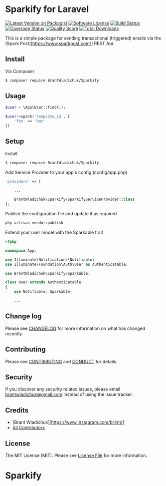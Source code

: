 # Sparkify for Laravel

[![Latest Version on Packagist][ico-version]][link-packagist]
[![Software License][ico-license]](LICENSE.md)
[![Build Status][ico-travis]][link-travis]
[![Coverage Status][ico-scrutinizer]][link-scrutinizer]
[![Quality Score][ico-code-quality]][link-code-quality]
[![Total Downloads][ico-downloads]][link-downloads]

This is a simple package for sending transactional (triggered) emails via the (Spark Post)[https://www.sparkpost.com/] REST Api.

## Install

Via Composer

``` bash
$ composer require BrantWladichuk/Sparkify
```

## Usage

``` php
$user = \App\User::find(1);

$user->spark('template_id', [
    'foo' => 'bar'
])
```

## Setup

Install
``` bash
$ composer require BrantWladichuk/Sparkify
```

Add Service Provider to your app's config (config/app.php)

``` php
'providers' => [

    ...

    BrantWladichuk\Sparkify\SparkifyServiceProvider::class
];
```

Publish the configuration file and update it as required
``` bash
php artisan vendor:publish
```

Extend your user model with the Sparkable trait
``` php
<?php

namespace App;

use Illuminate\Notifications\Notifiable;
use Illuminate\Foundation\Auth\User as Authenticatable;

use BrantWladichuk\Sparkify\Sparkable;

class User extends Authenticatable
{
    use Notifiable, Sparkable;

    ...
```

## Change log

Please see [CHANGELOG](CHANGELOG.md) for more information on what has changed recently.


## Contributing

Please see [CONTRIBUTING](CONTRIBUTING.md) and [CONDUCT](CONDUCT.md) for details.

## Security

If you discover any security related issues, please email brantwladichuk@gmail.com instead of using the issue tracker.

## Credits

- [Brant Wladichuk][https://www.instagram.com/br4nt/]
- [All Contributors][link-contributors]

## License

The MIT License (MIT). Please see [License File](LICENSE.md) for more information.

[ico-version]: https://img.shields.io/packagist/v/BrantWladichuk/Sparkify.svg?style=flat-square
[ico-license]: https://img.shields.io/badge/license-MIT-brightgreen.svg?style=flat-square
[ico-travis]: https://img.shields.io/travis/BrantWladichuk/Sparkify/master.svg?style=flat-square
[ico-scrutinizer]: https://img.shields.io/scrutinizer/coverage/g/BrantWladichuk/Sparkify.svg?style=flat-square
[ico-code-quality]: https://img.shields.io/scrutinizer/g/BrantWladichuk/Sparkify.svg?style=flat-square
[ico-downloads]: https://img.shields.io/packagist/dt/BrantWladichuk/Sparkify.svg?style=flat-square

[link-packagist]: https://packagist.org/packages/BrantWladichuk/Sparkify
[link-travis]: https://travis-ci.org/BrantWladichuk/Sparkify
[link-scrutinizer]: https://scrutinizer-ci.com/g/BrantWladichuk/Sparkify/code-structure
[link-code-quality]: https://scrutinizer-ci.com/g/BrantWladichuk/Sparkify
[link-downloads]: https://packagist.org/packages/BrantWladichuk/Sparkify
[link-author]: https://github.com/BrantWladichuk
[link-contributors]: ../../contributors
# Sparkify
